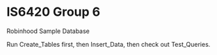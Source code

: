 # IS6420 Group 6
Robinhood Sample Database

Run Create_Tables first, then Insert_Data, then check out Test_Queries.
